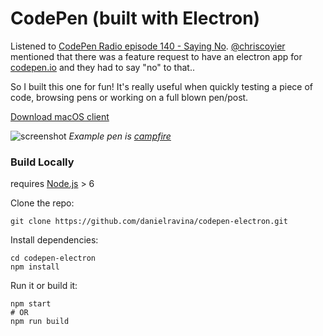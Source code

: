 # CodePen (built with Electron)
Listened to [CodePen Radio episode 140 - Saying No](https://blog.codepen.io/2017/08/29/140-saying-no/).  [@chriscoyier](https://github.com/chriscoyier) mentioned that there was a feature request to have an electron app for [codepen.io](https://codepen.io) and they had to say "no" to that..

So I built this one for fun! It's really useful when quickly testing a piece of code, browsing pens or working on a full blown pen/post.

[Download macOS client](https://github.com/danielravina/codepen-electron/releases/download/v0.0.3/codepen-electron-0.0.3.dmg)

![screenshot](https://github.com/danielravina/codepen-electron/raw/master/screenshot.jpg)
_Example pen is [campfire](https://codepen.io/short/pen/gGWbQB)_


### Build Locally
requires [Node.js](https://nodejs.org/en/download/) > 6

Clone the repo:
```
git clone https://github.com/danielravina/codepen-electron.git
```

Install dependencies:
```
cd codepen-electron
npm install
```

Run it or build it:
```
npm start
# OR
npm run build
```
